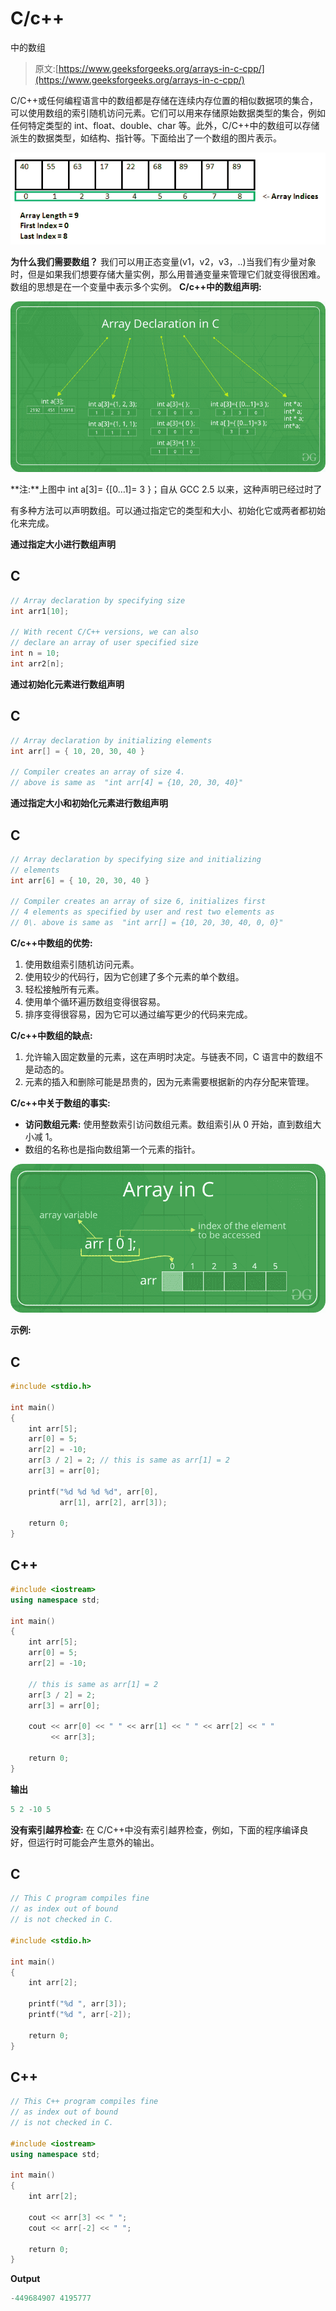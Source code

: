 # C/c++

中的数组

> 原文:[https://www.geeksforgeeks.org/arrays-in-c-cpp/](https://www.geeksforgeeks.org/arrays-in-c-cpp/)

C/C++或任何编程语言中的数组都是存储在连续内存位置的相似数据项的集合，可以使用数组的索引随机访问元素。它们可以用来存储原始数据类型的集合，例如任何特定类型的 int、float、double、char 等。此外，C/C++中的数组可以存储派生的数据类型，如结构、指针等。下面给出了一个数组的图片表示。

![arrays](img/13b7429b646a58c1b6e67867ce0dab9c.png)

**为什么我们需要数组？**
我们可以用正态变量(v1，v2，v3，..)当我们有少量对象时，但是如果我们想要存储大量实例，那么用普通变量来管理它们就变得很困难。数组的思想是在一个变量中表示多个实例。
**C/c++中的数组声明:**

![](img/cd4c57042859fbd9af9970d0143f1c14.png)

**注:**上图中 int a[3]= {[0…1]= 3 }；自从 GCC 2.5 以来，这种声明已经过时了

有多种方法可以声明数组。可以通过指定它的类型和大小、初始化它或两者都初始化来完成。

**通过指定大小进行数组声明**

## C

```cpp
// Array declaration by specifying size
int arr1[10];

// With recent C/C++ versions, we can also
// declare an array of user specified size
int n = 10;
int arr2[n];
```

**通过初始化元素进行数组声明**

## C

```cpp
// Array declaration by initializing elements
int arr[] = { 10, 20, 30, 40 }

// Compiler creates an array of size 4.
// above is same as  "int arr[4] = {10, 20, 30, 40}"
```

**通过指定大小和初始化元素进行数组声明**

## C

```cpp
// Array declaration by specifying size and initializing
// elements
int arr[6] = { 10, 20, 30, 40 }

// Compiler creates an array of size 6, initializes first
// 4 elements as specified by user and rest two elements as
// 0\. above is same as  "int arr[] = {10, 20, 30, 40, 0, 0}"
```

**C/c++中数组的优势:**

1.  使用数组索引随机访问元素。
2.  使用较少的代码行，因为它创建了多个元素的单个数组。
3.  轻松接触所有元素。
4.  使用单个循环遍历数组变得很容易。
5.  排序变得很容易，因为它可以通过编写更少的代码来完成。

**C/c++中数组的缺点:**

1.  允许输入固定数量的元素，这在声明时决定。与链表不同，C 语言中的数组不是动态的。
2.  元素的插入和删除可能是昂贵的，因为元素需要根据新的内存分配来管理。

**C/c++中关于数组的事实:**

*   **访问数组元素:**
    使用整数索引访问数组元素。数组索引从 0 开始，直到数组大小减 1。
*   数组的名称也是指向数组第一个元素的指针。

![](img/f638bc6d869bd54a01af33849b8a4661.png)

**示例:**

## C

```cpp
#include <stdio.h>

int main()
{
    int arr[5];
    arr[0] = 5;
    arr[2] = -10;
    arr[3 / 2] = 2; // this is same as arr[1] = 2
    arr[3] = arr[0];

    printf("%d %d %d %d", arr[0],
           arr[1], arr[2], arr[3]);

    return 0;
}
```

## C++

```cpp
#include <iostream>
using namespace std;

int main()
{
    int arr[5];
    arr[0] = 5;
    arr[2] = -10;

    // this is same as arr[1] = 2
    arr[3 / 2] = 2;
    arr[3] = arr[0];

    cout << arr[0] << " " << arr[1] << " " << arr[2] << " "
         << arr[3];

    return 0;
}
```

**输出**

```cpp
5 2 -10 5
```

**没有索引越界检查:**
在 C/C++中没有索引越界检查，例如，下面的程序编译良好，但运行时可能会产生意外的输出。

## C

```cpp
// This C program compiles fine
// as index out of bound
// is not checked in C.

#include <stdio.h>

int main()
{
    int arr[2];

    printf("%d ", arr[3]);
    printf("%d ", arr[-2]);

    return 0;
}
```

## C++

```cpp
// This C++ program compiles fine
// as index out of bound
// is not checked in C.

#include <iostream>
using namespace std;

int main()
{
    int arr[2];

    cout << arr[3] << " ";
    cout << arr[-2] << " ";

    return 0;
}
```

**Output**

```cpp
-449684907 4195777 
```